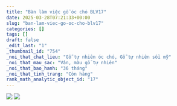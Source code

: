 ```yaml
---
title: "Bàn làm việc gỗ óc chó BLV17"
date: 2025-03-28T07:21:33+00:00
slug: "ban-lam-viec-go-oc-cho-blv17"
categories: []
tags: []
draft: false
_edit_last: "1"
_thumbnail_id: "754"
_noi_that_chat_lieu: "Gỗ tự nhiên óc chó, Gỗ tự nhiên sồi mỹ"
_noi_that_mau_sac: "Vân, màu gỗ tự nhiên"
_noi_that_bao_hanh: "36 tháng"
_noi_that_tinh_trang: "Còn hàng"
rank_math_analytic_object_id: "17"
---
```

![](https://romax.vn/wp-content/uploads/2025/03/ban-lam-viec-go-oc-cho-blv17-1-1280x853.webp) ![](https://romax.vn/wp-content/uploads/2025/03/ban-lam-viec-go-oc-cho-blv17-2-1280x853.webp)